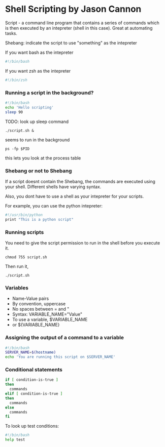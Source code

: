 # Shell Scripting by Jason Cannon

Script - a command line program that contains a series of commands which is then executed by an intepreter (shell in this case). Great at automating tasks.

Shebang: indicate the script to use "something" as the intepreter

If you want bash as the intepreter

```sh
#!/bin/bash
```

If you want zsh as the intepreter

```sh
#!/bin/zsh
```

### Running a script in the background?

```sh
#!/bin/bash
echo 'Hello scripting'
sleep 90
```

TODO: look up sleep command

```
./script.sh &
```

seems to run in the background

```
ps -fp $PID
```

this lets you look at the process table

### Shebang or not to Shebang

If a script doesnt contain the Shebang, the commands are executed using your shell. Different shells have varying syntax.

Also, you dont have to use a shell as your intepreter for your scripts.

For example, you can use the python intepreter:

```sh
#!/usr/bin/python
print "This is a python script"
```

### Running scripts

You need to give the script permission to run in the shell before you execute it.

```
chmod 755 script.sh
```

Then run it,

```
./script.sh
```

### Variables

- Name-Value pairs
- By convention, uppercase
- No spaces between = and "
- Syntax: VARIABLE_NAME="Value"
- To use a variable, \$VARIABLE_NAME
- or \${VARIABLE_NAME}

### Assigning the output of a command to a variable

```sh
#!/bin/bash
SERVER_NAME=$(hostname)
echo 'You are running this script on $SERVER_NAME'
```

### Conditional statements

```sh
if [ condition-is-true ]
then
  commands
elif [ condition-is-true ]
then
  commands
else
  commands
fi
```

To look up test conditions:

```sh
#!/bin/bash
help test
```

